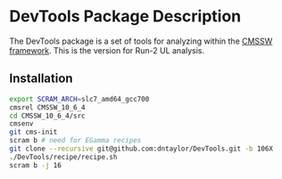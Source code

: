 DevTools Package Description
============================

The DevTools package is a set of tools for analyzing within
the [CMSSW framework](https://github.com/cms-sw/cmssw).
This is the version for Run-2 UL analysis.

Installation
------------

```bash
export SCRAM_ARCH=slc7_amd64_gcc700
cmsrel CMSSW_10_6_4
cd CMSSW_10_6_4/src
cmsenv
git cms-init
scram b # need for EGamma recipes
git clone --recursive git@github.com:dntaylor/DevTools.git -b 106X
./DevTools/recipe/recipe.sh
scram b -j 16
``` 

